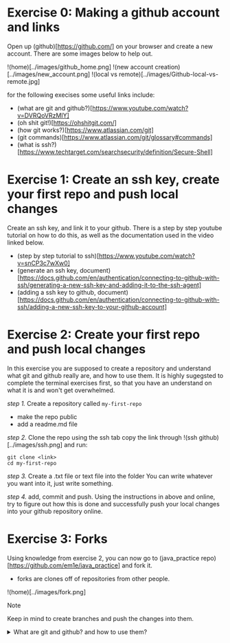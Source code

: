 
# Exercise 0: Making a github account and links

Open up (github)[https://github.com/] on your browser and create a new account. There are some images below to help out.

!(home)[../images/github_home.png]
!(new account creation)[../images/new_account.png]
!(local vs remote)[../images/Github-local-vs-remote.jpg]

for the following execises some useful links include:
- (what are git and github?)[https://www.youtube.com/watch?v=DVRQoVRzMIY]
- (oh shit git!)[https://ohshitgit.com/]
- (how git works?)[https://www.atlassian.com/git]
- (git commands)[https://www.atlassian.com/git/glossary#commands]
- (what is ssh?)[https://www.techtarget.com/searchsecurity/definition/Secure-Shell]


# Exercise 1: Create an ssh key, create your first repo and push local changes 

Create an ssh key, and link it to your github. There is a step by step youtube tutorial on how to do this, as well as the documentation used in the video linked below.

- (step by step tutorial to ssh)[https://www.youtube.com/watch?v=snCP3c7wXw0]
- (generate an ssh key, document)[https://docs.github.com/en/authentication/connecting-to-github-with-ssh/generating-a-new-ssh-key-and-adding-it-to-the-ssh-agent]
- (adding a ssh key to github, document)[https://docs.github.com/en/authentication/connecting-to-github-with-ssh/adding-a-new-ssh-key-to-your-github-account]


# Exercise 2: Create your first repo and push local changes

In this exercise you are supposed to create a repository and understand what git and github really are, and how to use them. It is highly sugegsted to complete the terminal exercises first, so that you have an understand on what it is and won't get overwhelmed.

*step 1.* Create a repository called `my-first-repo` 
- make the repo public
- add a readme.md file

*step 2.* Clone the repo using the ssh tab
copy the link through
!(ssh github)[../images/ssh.png]
and run:
```
git clone <link>
cd my-first-repo
```

*step 3.* Create a .txt file or text file into the folder
You can write whatever you want into it, just write something.

*step 4.* add, commit and push.
Using the instructions in above and online, try to figure out how this is done and successfully push your local changes into your github repository online.

# Exercise 3: Forks

Using knowledge from exercise 2, you can now go to (java_practice repo)[https://github.com/em1e/java_practice] and fork it.
- forks are clones off of repositories from other people.

!(home)[../images/fork.png]

> [!NOTE]
> Keep in mind to create branches and push the changes into them.

<details>
<summary>What are git and github? and how to use them?</summary>

## What are they?
GitHub is a developer platform that allows developers to create, store, manage and share their code. While Git is a distributed version control system that tracks versions of files.

(Watch this and ask questions if something is unclear)[https://www.youtube.com/watch?v=DVRQoVRzMIY]. 

</details>